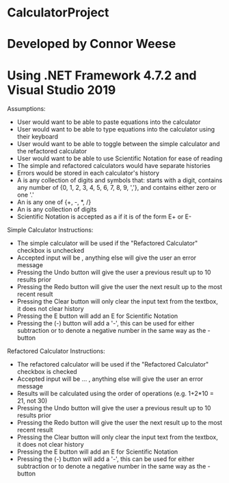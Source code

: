 # CalculatorProject

# Developed by Connor Weese
# Using .NET Framework 4.7.2 and Visual Studio 2019

Assumptions:
- User would want to be able to paste equations into the calculator
- User would want to be able to type equations into the calculator using their keyboard
- User would want to be able to toggle between the simple calculator and the refactored calculator
- User would want to be able to use Scientific Notation for ease of reading
- The simple and refactored calculators would have separate histories
- Errors would be stored in each calculator's history
- A <number> is any collection of digits and symbols that: starts with a digit, contains any number of {0, 1, 2, 3, 4, 5, 6, 7, 8, 9, ','}, and contains either zero or one '.'
- An <operator> is any one of {+, -, *, /}
- An <integer> is any collection of digits
- Scientific Notation is accepted as a <number> if it is of the form <number>E+<integer> or <number>E-<integer>

Simple Calculator Instructions:
- The simple calculator will be used if the "Refactored Calculator" checkbox is unchecked
- Accepted input will be <number><operator><number>, anything else will give the user an error message
- Pressing the Undo button will give the user a previous result up to 10 results prior
- Pressing the Redo button will give the user the next result up to the most recent result
- Pressing the Clear button will only clear the input text from the textbox, it does not clear history
- Pressing the E button will add an E for Scientific Notation
- Pressing the (-) button will add a '-', this can be used for either subtraction or to denote a negative number in the same way as the - button

Refactored Calculator Instructions:
- The refactored calculator will be used if the "Refactored Calculator" checkbox is checked
- Accepted input will be <number><operator><number> ... <operator><number>, anything else will give the user an error message
- Results will be calculated using the order of operations (e.g. 1+2*10 = 21, not 30)
- Pressing the Undo button will give the user a previous result up to 10 results prior
- Pressing the Redo button will give the user the next result up to the most recent result
- Pressing the Clear button will only clear the input text from the textbox, it does not clear history
- Pressing the E button will add an E for Scientific Notation
- Pressing the (-) button will add a '-', this can be used for either subtraction or to denote a negative number in the same way as the - button

